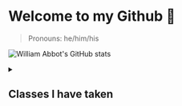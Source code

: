 # Welcome to my Github 👋

> Pronouns: he/him/his

![William Abbot's GitHub stats](https://github-readme-stats.vercel.app/api?username=William-Abbot&layout=compact&show_icons=true&theme=prussian)





<details>
  <summary><h2>Classes I have taken</h2></summary>
<br>

|   Quarter   |                                                                    Class                                                                    |
| :---------: | :-----------------------------------------------------------------------------------------------------------------------------------------: |
|  Fall 2019  |                                               COMP2710(https://github.com/William-Abbot/COMP2710)                                           |
| Spring 2021 |                                               COMP5630(https://github.com/William-Abbot/COMP5630)                                           |
|  Fall 2021  |                                               COMP4320(https://github.com/William-Abbot/COMP4320)                                           |
|  Fall 2021 |                                                COMP5370(https://github.com/William-Abbot/COMP5370)                                           |


</details>
